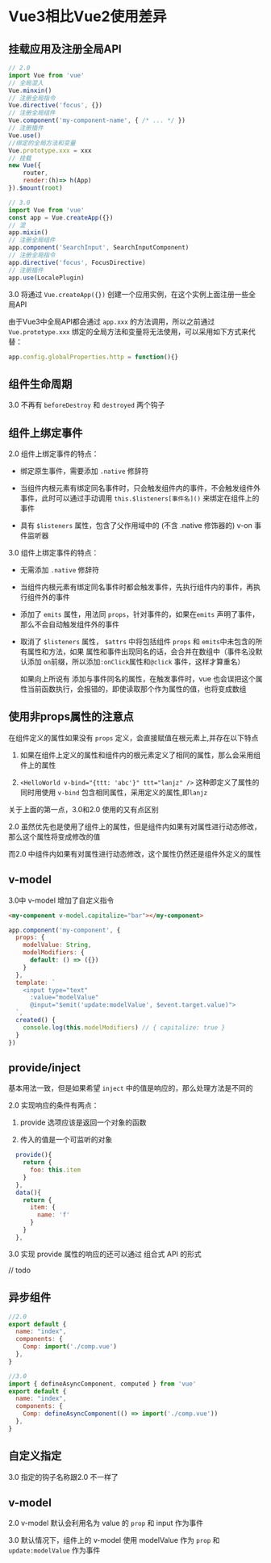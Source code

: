 # Vue3相比Vue2使用差异

## 挂载应用及注册全局API

```js
// 2.0
import Vue from 'vue'
// 全局混入
Vue.minxin()
// 注册全局指令
Vue.directive('focus', {})
// 注册全局组件
Vue.component('my-component-name', { /* ... */ })
// 注册插件
Vue.use()
//绑定的全局方法和变量
Vue.prototype.xxx = xxx
// 挂载
new Vue({
    router,
    render:(h)=> h(App)
}).$mount(root)

```

```js
// 3.0
import Vue from 'vue'
const app = Vue.createApp({})
// 混
app.mixin()
// 注册全局组件
app.component('SearchInput', SearchInputComponent)
// 注册全局指令
app.directive('focus', FocusDirective)
// 注册插件
app.use(LocalePlugin)

```

3.0 将通过 `Vue.createApp({})` 创建一个应用实例，在这个实例上面注册一些全局API

由于Vue3中全局API都会通过 `app.xxx` 的方法调用，所以之前通过 `Vue.prototype.xxx` 绑定的全局方法和变量将无法使用，可以采用如下方式来代替：

```js
app.config.globalProperties.http = function(){}
```

## 组件生命周期

3.0 不再有 `beforeDestroy` 和 `destroyed` 两个钩子

## 组件上绑定事件

2.0 组件上绑定事件的特点：

- 绑定原生事件，需要添加 `.native` 修辞符

- 当组件内根元素有绑定同名事件时，只会触发组件内的事件，不会触发组件外事件，此时可以通过手动调用 `this.$listeners[事件名]()` 来绑定在组件上的事件

- 具有 `$listeners` 属性，包含了父作用域中的 (不含 .native 修饰器的) v-on 事件监听器


3.0 组件上绑定事件的特点：

- 无需添加 `.native` 修辞符

- 当组件内根元素有绑定同名事件时都会触发事件，先执行组件内的事件，再执行组件外的事件

- 添加了 `emits` 属性，用法同 `props`，针对事件的，如果在`emits` 声明了事件，那么不会自动触发组件外的事件

- 取消了 `$listeners` 属性， `$attrs` 中将包括组件 `props` 和 `emits`中未包含的所有属性和方法，如果 属性和事件出现同名的话，会合并在数组中（事件名没默认添加 `on`前缀，所以添加`:onClick`属性和`@click` 事件，这样才算重名）

  如果向上所说有 添加与事件同名的属性，在触发事件时，vue 也会误把这个属性当前函数执行，会报错的，即使读取那个作为属性的值，也将变成数组
  
## 使用非props属性的注意点

在组件定义的属性如果没有 `props` 定义，会直接赋值在根元素上,并存在以下特点

1. 如果在组件上定义的属性和组件内的根元素定义了相同的属性，那么会采用组件上的属性

2.  `<HelloWorld v-bind="{ttt: 'abc'}" ttt="lanjz" />` 这种即定义了属性的同时用使用 `v-bind` 包含相同属性，采用定义的属性,即`lanjz`

关于上面的第一点，3.0和2.0 使用的又有点区别

2.0 虽然优先也是使用了组件上的属性，但是组件内如果有对属性进行动态修改，那么这个属性将变成修改的值

而2.0 中组件内如果有对属性进行动态修改，这个属性仍然还是组件外定义的属性

## v-model

3.0中 v-model 增加了自定义指令

```html
<my-component v-model.capitalize="bar"></my-component>
```

```js
app.component('my-component', {
  props: {
    modelValue: String,
    modelModifiers: {
      default: () => ({})
    }
  },
  template: `
    <input type="text" 
      :value="modelValue"
      @input="$emit('update:modelValue', $event.target.value)">
  `,
  created() {
    console.log(this.modelModifiers) // { capitalize: true }
  }
})
```

## provide/inject

基本用法一致，但是如果希望 `inject` 中的值是响应的，那么处理方法是不同的

2.0 实现响应的条件有两点：

1. provide 选项应该是返回一个对象的函数

2. 传入的值是一个可监听的对象 

```js
  provide(){
    return {
      foo: this.item
    }
  },
  data(){
    return {
      item: {
        name: 'f'
      }
    }
  },
``` 

3.0 实现 provide 属性的响应的还可以通过 组合式 API 的形式

// todo

## 异步组件

```js
//2.0
export default {
  name: "index",
  components: {
    Comp: import('./comp.vue')
  },
}
```

```js
//3.0
import { defineAsyncComponent, computed } from 'vue'
export default {
  name: "index",
  components: {
    Comp: defineAsyncComponent(() => import('./comp.vue'))
  },
}
```

## 自定义指定 

3.0 指定的钩子名称跟2.0 不一样了

## v-model

2.0 v-model 默认会利用名为 value 的 `prop` 和 input 作为事件

3.0 默认情况下，组件上的 v-model 使用 modelValue 作为 `prop` 和 `update:modelValue` 作为事件
